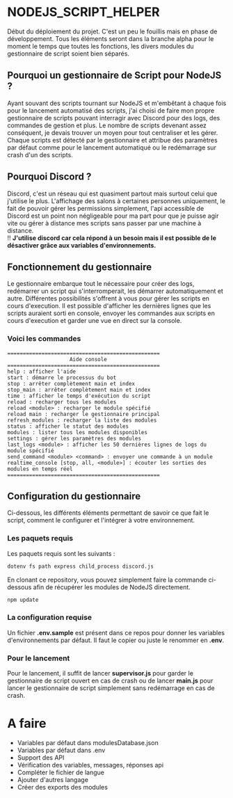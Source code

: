 # NODEJS_SCRIPT_HELPER

Début du déploiement du projet. C'est un peu le fouillis mais en phase de développement. Tous les éléments seront dans la branche alpha pour le moment le temps que toutes les fonctions, les divers modules du gestionnaire de script soient bien séparés.

## Pourquoi un gestionnaire de Script pour NodeJS ?

Ayant souvant des scripts tournant sur NodeJS et m'embêtant à chaque fois pour le lancement automatisé des scripts, j'ai choisi de faire mon propre gestionnaire de scripts pouvant interragir avec Discord pour des logs, des commandes de gestion et plus. Le nombre de scripts devenant assez conséquent, je devais trouver un moyen pour tout centraliser et les gérer. Chaque scripts est détecté par le gestionnaire et attribue des paramètres par défaut comme pour le lancement automatiqué ou le redémarrage sur crash d'un des scripts.

## Pourquoi Discord ?

Discord, c'est un réseau qui est quasiment partout mais surtout celui que j'utilise le plus. L'affichage des salons à certaines personnes uniquement, le fait de pouvoir gérer les permissions simplement, l'api accessible de Discord est un point non négligeable pour ma part pour que je puisse agir vite ou gérer à distance mes scripts sans passer par une machine à distance.  
!! **J'utilise discord car cela répond à un besoin mais il est possible de le désactiver grâce aux variables d'environnements.**

## Fonctionnement du gestionnaire

Le gestionnaire embarque tout le nécessaire pour créer des logs, redémarrer un script qui s'interromperait, les démarrer automatiquement et autre. Différentes possibilités s'offrent à vous pour gérer les scripts en cours d'execution. Il est possible d'afficher les dernières lignes que les scripts auraient sorti en console, envoyer les commandes aux scripts en cours d'execution et garder une vue en direct sur la console.

### Voici les commandes 

```text
=================================================
                    Aide console
=================================================
help : afficher l'aide
start : démarre le processus du bot
stop : arrêter complètement main et index
stop_main : arrêter complètement main et index
time : afficher le temps d'exécution du script
reload : recharger tous les modules
reload <module> : recharger le module spécifié
reload main : recharger le gestionnaire principal
refresh_modules : recharger la liste des modules
status : afficher le statut des modules
modules : lister tous les modules disponibles
settings : gérer les paramètres des modules
last_logs <module> : afficher les 50 dernières lignes de logs du module spécifié
send_command <module> <command> : envoyer une commande à un module
realtime_console [stop, all, <module>] : écouter les sorties des modules en temps réel
=================================================
```

## Configuration du gestionnaire

Ci-dessous, les différents éléments permettant de savoir ce que fait le script, comment le configurer et l'intégrer à votre environnement.

### Les paquets requis

Les paquets requis sont les suivants :
```txt
dotenv fs path express child_process discord.js
```

En clonant ce repository, vous pouvez simplement faire la commande ci-dessous afin de récupérer les modules de NodeJS directement.
```bash
npm update
```

### La configuration requise

Un fichier **.env.sample** est présent dans ce repos pour donner les variables d'environnements par défaut. Il faut le copier ou juste le renommer en **.env**.

### Pour le lancement

Pour le lancement, il suffit de lancer **supervisor.js** pour garder le gestionnaire de script ouvert en cas de crash ou de lancer **main.js** pour lancer le gestionnaire de script simplement sans redémarrage en cas de crash.




# A faire

- Variables par défaut dans modulesDatabase.json
- Variables par défaut dans .env
- Support des API
- Vérification des variables, messages, réponses api
- Compléter le fichier de langue
- Ajouter d'autres langage
- Créer des exports des modules


